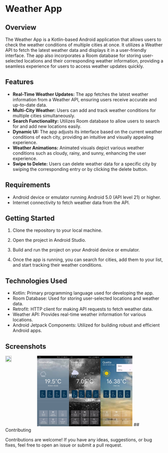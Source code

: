 # Weather App

## Overview

The Weather App is a Kotlin-based Android application that allows users to check the weather conditions of multiple cities at once. It utilizes a Weather API to fetch the latest weather data and displays it in a user-friendly interface. The app also incorporates a Room database for storing user-selected locations and their corresponding weather information, providing a seamless experience for users to access weather updates quickly.

## Features

- **Real-Time Weather Updates:** The app fetches the latest weather information from a Weather API, ensuring users receive accurate and up-to-date data.
- **Multi-City Weather:** Users can add and track weather conditions for multiple cities simultaneously.
- **Search Functionality:** Utilizes Room database to allow users to search for and add new locations easily.
- **Dynamic UI:** The app adjusts its interface based on the current weather conditions of each city, providing an intuitive and visually appealing experience.
- **Weather Animations:** Animated visuals depict various weather conditions such as cloudy, rainy, and sunny, enhancing the user experience.
- **Swipe to Delete:** Users can delete weather data for a specific city by swiping the corresponding entry or by clicking the delete button.

## Requirements

- Android device or emulator running Android 5.0 (API level 21) or higher.
- Internet connectivity to fetch weather data from the API.

## Getting Started

1. Clone the repository to your local machine.

2. Open the project in Android Studio.

3. Build and run the project on your Android device or emulator.

4. Once the app is running, you can search for cities, add them to your list, and start tracking their weather conditions.

## Technologies Used

- Kotlin: Primary programming language used for developing the app.
- Room Database: Used for storing user-selected locations and weather data.
- Retrofit: HTTP client for making API requests to fetch weather data.
- Weather API: Provides real-time weather information for various locations.
- Android Jetpack Components: Utilized for building robust and efficient Android apps.

## Screenshots


<img  align="left" src="mainpage.hpeg" width="20%" height="20%">
<img  align="left" src="cloud_page.jpeg" width="20%" height="20%">
<img  align="left" src="rain_page.jpeg" width="20%" height="20%">
<img  src="sun_page.jpeg" width="20%" height="20%">
## Contributing

Contributions are welcome! If you have any ideas, suggestions, or bug fixes, feel free to open an issue or submit a pull request.
